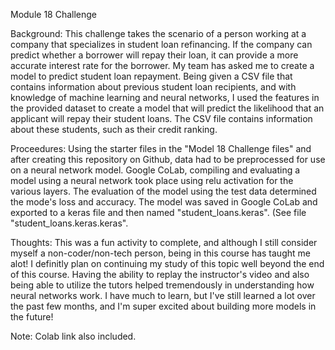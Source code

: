 Module 18 Challenge 

Background: 
This challenge takes the scenario of a person working at a company that specializes in student loan refinancing. If the company can predict whether a borrower
will repay their loan, it can provide a more accurate interest rate for the borrower. My team has asked me to create a model to predict student loan repayment. 
Being given a CSV file that contains information about previous student loan recipients, and with knowledge of machine learning and neural networks, I used 
the features in the provided dataset to create a model that will predict the likelihood that an applicant will repay their student loans. 
The CSV file contains information about these students, such as their credit ranking.

Proceedures: 
Using the starter files in the "Model 18 Challenge files" and after creating this repository on Github, data had to be preprocessed for use on a neural network model.
Google CoLab, compiling and evaluating a model using a neural network took place using relu activation for the various layers. The evaluation of the model
using the test data determined the mode's loss and accuracy. The model was saved in Google CoLab and exported to a keras file and then named "student_loans.keras".
(See file "student_loans.keras.keras". 

Thoughts: This was a fun activity to complete, and although I still consider myself a non-coder/non-tech person, being in this course has taught me alot! I definitly plan on 
continuing my study of this topic well beyond the end of this course. Having the ability to replay the instructor's video and also being able to utilize the tutors helped 
tremendously in understanding how neural networks work. I have much to learn, but I've still learned a lot over the past few months, and I'm super excited about 
building more models in the future! 


Note: Colab link also included. 
